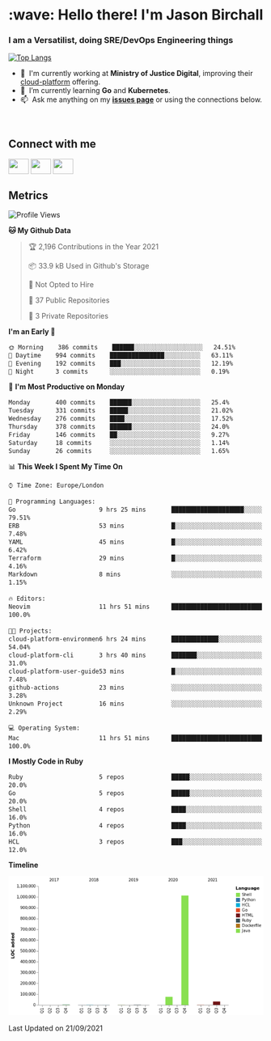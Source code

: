 <h1 align="left" id="jason-title">:wave: Hello there! I'm Jason Birchall</h1>
<h3 align="left">I am a Versatilist, doing SRE/DevOps Engineering things</h3>

[![Top Langs](https://github-readme-stats.vercel.app/api?username=jasonBirchall&show_icons=true&count_private=true&include_all_commits=true&theme=gruvbox)](https://github.com/anuraghazra/github-readme-stats)

- :office: &nbsp;I'm currently working at **Ministry of Justice Digital**, improving their [cloud-platform](https://github.com/ministryofjustice/cloud-platform) offering.
- :seedling: &nbsp;I’m currently learning **Go** and **Kubernetes**.
- :mailbox: &nbsp;Ask me anything on my **[issues page]** or using the connections below.


<br>

<h2>Connect with me</h2>
<p>
<a href="https://twitter.com/jsonBirchall" target="blank"><img align="center" src="https://cdn.jsdelivr.net/npm/simple-icons@3.0.1/icons/twitter.svg" alt="" height="30" width="40" /></a>
<a href="https://keybase.io/json0" target="blank"><img align="center" src="https://cdn.jsdelivr.net/npm/simple-icons@3.0.1/icons/keybase.svg" alt="" height="30" width="40" /></a>
<a href="https://www.reddit.com/user/kakorate" target="blank"><img align="center" src="https://cdn.jsdelivr.net/npm/simple-icons@3.0.1/icons/reddit.svg" alt="" height="30" width="40" /></a>
</p>

<h2>Metrics</h2>

<!--START_SECTION:waka-->
![Profile Views](http://img.shields.io/badge/Profile%20Views-2-blue)

**🐱 My Github Data** 

> 🏆 2,196 Contributions in the Year 2021
 > 
> 📦 33.9 kB Used in Github's Storage 
 > 
> 🚫 Not Opted to Hire
 > 
> 📜 37 Public Repositories 
 > 
> 🔑 3 Private Repositories  
 > 
**I'm an Early 🐤** 

```text
🌞 Morning    386 commits    ██████░░░░░░░░░░░░░░░░░░░   24.51% 
🌆 Daytime    994 commits    ███████████████░░░░░░░░░░   63.11% 
🌃 Evening    192 commits    ███░░░░░░░░░░░░░░░░░░░░░░   12.19% 
🌙 Night      3 commits      ░░░░░░░░░░░░░░░░░░░░░░░░░   0.19%

```
📅 **I'm Most Productive on Monday** 

```text
Monday       400 commits    ██████░░░░░░░░░░░░░░░░░░░   25.4% 
Tuesday      331 commits    █████░░░░░░░░░░░░░░░░░░░░   21.02% 
Wednesday    276 commits    ████░░░░░░░░░░░░░░░░░░░░░   17.52% 
Thursday     378 commits    ██████░░░░░░░░░░░░░░░░░░░   24.0% 
Friday       146 commits    ██░░░░░░░░░░░░░░░░░░░░░░░   9.27% 
Saturday     18 commits     ░░░░░░░░░░░░░░░░░░░░░░░░░   1.14% 
Sunday       26 commits     ░░░░░░░░░░░░░░░░░░░░░░░░░   1.65%

```


📊 **This Week I Spent My Time On** 

```text
⌚︎ Time Zone: Europe/London

💬 Programming Languages: 
Go                       9 hrs 25 mins       ████████████████████░░░░░   79.51% 
ERB                      53 mins             █░░░░░░░░░░░░░░░░░░░░░░░░   7.48% 
YAML                     45 mins             █░░░░░░░░░░░░░░░░░░░░░░░░   6.42% 
Terraform                29 mins             █░░░░░░░░░░░░░░░░░░░░░░░░   4.16% 
Markdown                 8 mins              ░░░░░░░░░░░░░░░░░░░░░░░░░   1.15%

🔥 Editors: 
Neovim                   11 hrs 51 mins      █████████████████████████   100.0%

🐱‍💻 Projects: 
cloud-platform-environmen6 hrs 24 mins       █████████████░░░░░░░░░░░░   54.04% 
cloud-platform-cli       3 hrs 40 mins       ███████░░░░░░░░░░░░░░░░░░   31.0% 
cloud-platform-user-guide53 mins             █░░░░░░░░░░░░░░░░░░░░░░░░   7.48% 
github-actions           23 mins             ░░░░░░░░░░░░░░░░░░░░░░░░░   3.28% 
Unknown Project          16 mins             ░░░░░░░░░░░░░░░░░░░░░░░░░   2.29%

💻 Operating System: 
Mac                      11 hrs 51 mins      █████████████████████████   100.0%

```

**I Mostly Code in Ruby** 

```text
Ruby                     5 repos             █████░░░░░░░░░░░░░░░░░░░░   20.0% 
Go                       5 repos             █████░░░░░░░░░░░░░░░░░░░░   20.0% 
Shell                    4 repos             ████░░░░░░░░░░░░░░░░░░░░░   16.0% 
Python                   4 repos             ████░░░░░░░░░░░░░░░░░░░░░   16.0% 
HCL                      3 repos             ███░░░░░░░░░░░░░░░░░░░░░░   12.0%

```


**Timeline**

![Chart not found](https://raw.githubusercontent.com/jasonBirchall/jasonBirchall/main/charts/bar_graph.png) 


 Last Updated on 21/09/2021
<!--END_SECTION:waka-->

<!-- links -->

[issues page]: https://github.com/jasonBirchall/jasonBirchall/issues "jasonBirchall/issues"
